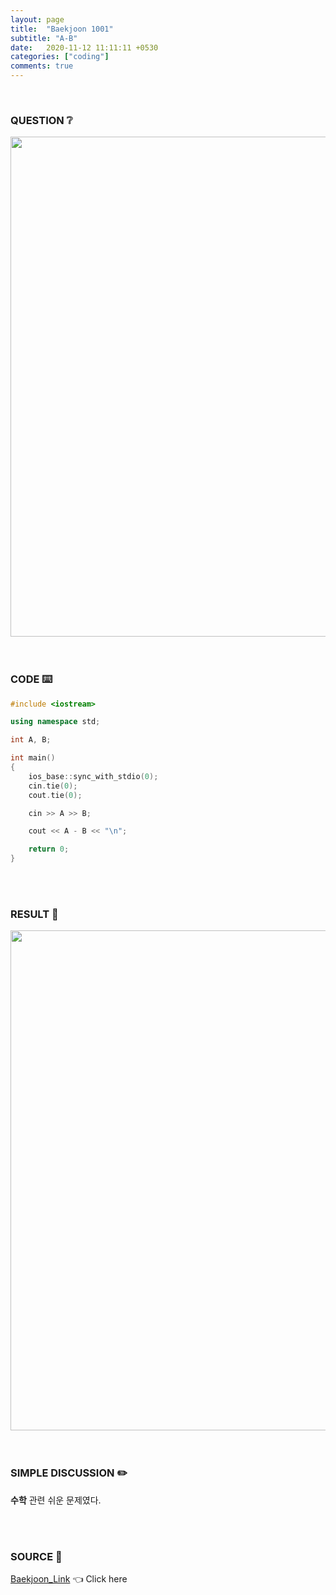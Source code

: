 ```yaml
---
layout: page
title:  "Baekjoon 1001"
subtitle: "A-B"
date:   2020-11-12 11:11:11 +0530
categories: ["coding"]
comments: true
---
```


<br>

### QUESTION ❔

<img src="{{ '/assets/baekjoon/1001.jpg' }}" style="width: 800px; height: auto; margin-left: auto; margin-right: auto; display: block;">  

<br>
<br>

### CODE ⌨️

```c++
#include <iostream>

using namespace std;

int A, B;

int main()
{
	ios_base::sync_with_stdio(0);
	cin.tie(0);
	cout.tie(0);

	cin >> A >> B;

	cout << A - B << "\n";

	return 0;
}
```  

<br>
<br>

### RESULT 💛

<img src="{{ '/assets/baekjoon/1001r.jpg' }}" style="width: 800px; height: auto; margin-left: auto; margin-right: auto; display: block;">  

<br>
<br>

### SIMPLE DISCUSSION ✏️

**수학** 관련 쉬운 문제였다.  

<br>
<br>

### SOURCE 💎

[Baekjoon_Link][link] 👈 Click here  

<br>

<script src="https://utteranc.es/client.js"
        repo="DCherish/DCherish.github.io"
        issue-term="pathname"
        theme="boxy-light"
        crossorigin="anonymous"
        async>
</script>

[link]: https://www.acmicpc.net/problem/1001